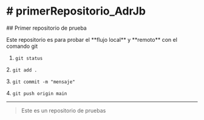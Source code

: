 # \# primerRepositorio\_AdrJb

\## Primer repositorio de prueba



Este repositorio es para probar el \*\*flujo local\*\* y \*\*remoto\*\* con el comando git



1. `git status`

2\. `git add .`

3\. `git commit -m "mensaje"`

4\. `git push origin main`



---



> Este es un repositorio de pruebas

